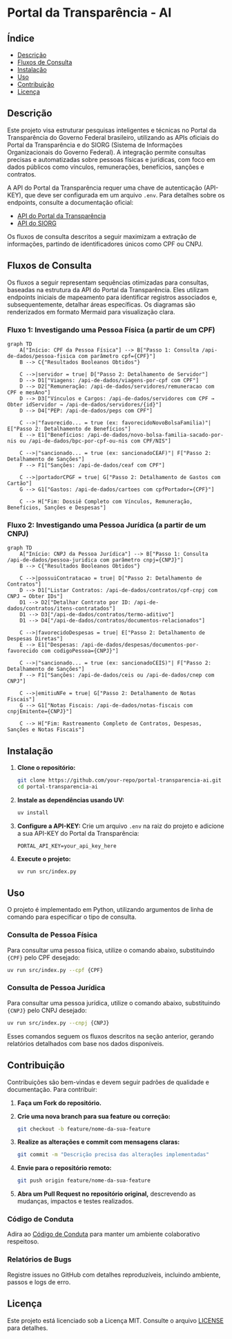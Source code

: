 # Portal da Transparência - AI

## Índice

- [Descrição](#descrição)
- [Fluxos de Consulta](#fluxos-de-consulta)
- [Instalação](#instalação)
- [Uso](#uso)
- [Contribuição](#contribuição)
- [Licença](#licença)

## Descrição

Este projeto visa estruturar pesquisas inteligentes e técnicas no Portal da Transparência do Governo Federal brasileiro, utilizando as APIs oficiais do Portal da Transparência e do SIORG (Sistema de Informações Organizacionais do Governo Federal). A integração permite consultas precisas e automatizadas sobre pessoas físicas e jurídicas, com foco em dados públicos como vínculos, remunerações, benefícios, sanções e contratos.

A API do Portal da Transparência requer uma chave de autenticação (API-KEY), que deve ser configurada em um arquivo `.env`. Para detalhes sobre os endpoints, consulte a documentação oficial:

- [API do Portal da Transparência](https://api.portaldatransparencia.gov.br/swagger-ui.html)
- [API do SIORG](https://api.siorg.economia.gov.br/openapi.yaml)

Os fluxos de consulta descritos a seguir maximizam a extração de informações, partindo de identificadores únicos como CPF ou CNPJ.

## Fluxos de Consulta

Os fluxos a seguir representam sequências otimizadas para consultas, baseadas na estrutura da API do Portal da Transparência. Eles utilizam endpoints iniciais de mapeamento para identificar registros associados e, subsequentemente, detalhar áreas específicas. Os diagramas são renderizados em formato Mermaid para visualização clara.

### Fluxo 1: Investigando uma Pessoa Física (a partir de um CPF)

```mermaid
graph TD
    A["Início: CPF da Pessoa Física"] --> B["Passo 1: Consulta /api-de-dados/pessoa-fisica com parâmetro cpf={CPF}"]
    B --> C{"Resultados Booleanos Obtidos"}

    C -->|servidor = true| D["Passo 2: Detalhamento de Servidor"]
    D --> D1["Viagens: /api-de-dados/viagens-por-cpf com CPF"]
    D --> D2["Remuneração: /api-de-dados/servidores/remuneracao com CPF e mesAno"]
    D --> D3["Vínculos e Cargos: /api-de-dados/servidores com CPF → Obter idServidor → /api-de-dados/servidores/{id}"]
    D --> D4["PEP: /api-de-dados/peps com CPF"]

    C -->|"favorecido... = true (ex: favorecidoNovoBolsaFamilia)"| E["Passo 2: Detalhamento de Benefícios"]
    E --> E1["Benefícios: /api-de-dados/novo-bolsa-familia-sacado-por-nis ou /api-de-dados/bpc-por-cpf-ou-nis com CPF/NIS"]

    C -->|"sancionado... = true (ex: sancionadoCEAF)"| F["Passo 2: Detalhamento de Sanções"]
    F --> F1["Sanções: /api-de-dados/ceaf com CPF"]

    C -->|portadorCPGF = true| G["Passo 2: Detalhamento de Gastos com Cartão"]
    G --> G1["Gastos: /api-de-dados/cartoes com cpfPortador={CPF}"]

    C --> H["Fim: Dossiê Completo com Vínculos, Remuneração, Benefícios, Sanções e Despesas"]
```

### Fluxo 2: Investigando uma Pessoa Jurídica (a partir de um CNPJ)

```mermaid
graph TD
    A["Início: CNPJ da Pessoa Jurídica"] --> B["Passo 1: Consulta /api-de-dados/pessoa-juridica com parâmetro cnpj={CNPJ}"]
    B --> C{"Resultados Booleanos Obtidos"}

    C -->|possuiContratacao = true| D["Passo 2: Detalhamento de Contratos"]
    D --> D1["Listar Contratos: /api-de-dados/contratos/cpf-cnpj com CNPJ → Obter IDs"]
    D1 --> D2["Detalhar Contrato por ID: /api-de-dados/contratos/itens-contratados"]
    D1 --> D3["/api-de-dados/contratos/termo-aditivo"]
    D1 --> D4["/api-de-dados/contratos/documentos-relacionados"]

    C -->|favorecidoDespesas = true| E["Passo 2: Detalhamento de Despesas Diretas"]
    E --> E1["Despesas: /api-de-dados/despesas/documentos-por-favorecido com codigoPessoa={CNPJ}"]

    C -->|"sancionado... = true (ex: sancionadoCEIS)"| F["Passo 2: Detalhamento de Sanções"]
    F --> F1["Sanções: /api-de-dados/ceis ou /api-de-dados/cnep com CNPJ"]

    C -->|emitiuNFe = true| G["Passo 2: Detalhamento de Notas Fiscais"]
    G --> G1["Notas Fiscais: /api-de-dados/notas-fiscais com cnpjEmitente={CNPJ}"]

    C --> H["Fim: Rastreamento Completo de Contratos, Despesas, Sanções e Notas Fiscais"]
```

## Instalação

1. **Clone o repositório:**

   ```bash
   git clone https://github.com/your-repo/portal-transparencia-ai.git
   cd portal-transparencia-ai
   ```

2. **Instale as dependências usando UV:**

   ```bash
   uv install
   ```

3. **Configure a API-KEY:**
   Crie um arquivo `.env` na raiz do projeto e adicione a sua API-KEY do Portal da Transparência:

   ```plaintext
   PORTAL_API_KEY=your_api_key_here
   ```

4. **Execute o projeto:**

   ```bash
   uv run src/index.py
   ```

## Uso

O projeto é implementado em Python, utilizando argumentos de linha de comando para especificar o tipo de consulta.

### Consulta de Pessoa Física

Para consultar uma pessoa física, utilize o comando abaixo, substituindo `{CPF}` pelo CPF desejado:

```bash
uv run src/index.py --cpf {CPF}
```

### Consulta de Pessoa Jurídica

Para consultar uma pessoa jurídica, utilize o comando abaixo, substituindo `{CNPJ}` pelo CNPJ desejado:

```bash
uv run src/index.py --cnpj {CNPJ}
```

Esses comandos seguem os fluxos descritos na seção anterior, gerando relatórios detalhados com base nos dados disponíveis.

## Contribuição

Contribuições são bem-vindas e devem seguir padrões de qualidade e documentação. Para contribuir:

1. **Faça um Fork do repositório.**

2. **Crie uma nova branch para sua feature ou correção:**

   ```bash
   git checkout -b feature/nome-da-sua-feature
   ```

3. **Realize as alterações e commit com mensagens claras:**

   ```bash
   git commit -m "Descrição precisa das alterações implementadas"
   ```

4. **Envie para o repositório remoto:**

   ```bash
   git push origin feature/nome-da-sua-feature
   ```

5. **Abra um Pull Request no repositório original,** descrevendo as mudanças, impactos e testes realizados.

### Código de Conduta

Adira ao [Código de Conduta](CODE_OF_CONDUCT.md) para manter um ambiente colaborativo respeitoso.

### Relatórios de Bugs

Registre issues no GitHub com detalhes reproduzíveis, incluindo ambiente, passos e logs de erro.

## Licença

Este projeto está licenciado sob a Licença MIT. Consulte o arquivo [LICENSE](LICENSE) para detalhes.
